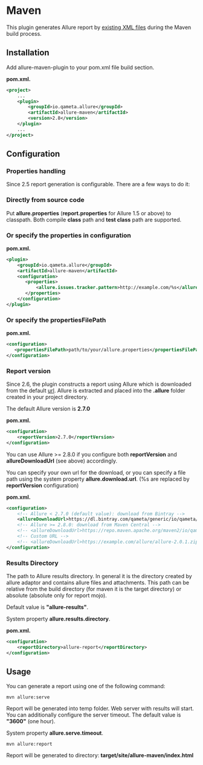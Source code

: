 # Maven

This plugin generates Allure report by [existing XML files](https://github.com/allure-framework/allure-core/wiki#gathering-information-about-tests)
during the Maven build process.

## Installation

Add allure-maven-plugin to your pom.xml file build section.

**pom.xml.**

```xml
<project>
    ...
    <plugin>
        <groupId>io.qameta.allure</groupId>
        <artifactId>allure-maven</artifactId>
        <version>2.8</version>
    </plugin>
    ...
</project>
```

## Configuration

### Properties handling

Since 2.5 report generation is configurable. There are a few ways to do
it:

### Directly from source code

Put **allure.properties** (**report.properties** for Allure 1.5 or
above) to classpath. Both compile **class** path and **test class** path
are supported.

### Or specify the **properties** in configuration

**pom.xml.**

```xml
<plugin>
    <groupId>io.qameta.allure</groupId>
    <artifactId>allure-maven</artifactId>
    <configuration>
       <properties>
           <allure.issues.tracker.pattern>http://example.com/%s</allure.issues.tracker.pattern>
       </properties>
    </configuration>
</plugin>
```

### Or specify the **propertiesFilePath**

**pom.xml.**

```xml
<configuration>
   <propertiesFilePath>path/to/your/allure.properties</propertiesFilePath>
</configuration>
```

### Report version

Since 2.6, the plugin constructs a report using Allure which is
downloaded from the default
[url](https://dl.bintray.com/qameta/generic/io/qameta/allure/allure).
Allure is extracted and placed into the **.allure** folder created in
your project directory.

The default Allure version is **2.7.0**

**pom.xml.**

```xml
<configuration>
    <reportVersion>2.7.0</reportVersion>
</configuration>
```

You can use Allure &gt;= 2.8.0 if you configure both **reportVersion**
and **allureDownloadUrl** (see above) accordingly.

You can specify your own url for the download, or you can specify a file
path using the system property **allure.download.url**. (%s are replaced
by **reportVersion** configuration)

**pom.xml.**

```xml
<configuration>
    <!-- Allure < 2.7.0 (default value): download from Bintray -->
    <allureDownloadUrl>https://dl.bintray.com/qameta/generic/io/qameta/allure/allure/%s/allure-%s.zip</allureDownloadUrl>
    <!-- Allure >= 2.8.0: download from Maven Central -->
    <!-- <allureDownloadUrl>https://repo.maven.apache.org/maven2/io/qameta/allure/allure-commandline/%s/allure-commandline-%s.zip</allureDownloadUrl> -->
    <!-- Custom URL -->
    <!-- <allureDownloadUrl>https://example.com/allure/allure-2.0.1.zip</allureDownloadUrl> -->
</configuration>
```

### Results Directory

The path to Allure results directory. In general it is the directory
created by allure adaptor and contains allure files and attachments.
This path can be relative from the build directory (for maven it is the
target directory) or absolute (absolute only for report mojo).

Default value is **"allure-results"**.

System property **allure.results.directory**.

**pom.xml.**

```xml
<configuration>
    <reportDirectory>allure-report</reportDirectory>
</configuration>
```

## Usage

You can generate a report using one of the following command:

    mvn allure:serve

Report will be generated into temp folder. Web server with results will
start. You can additionally configure the server timeout. The default
value is **"3600"** (one hour).

System property **allure.serve.timeout**.

    mvn allure:report

Report will be generated tо directory: **target/site/allure-maven/index.html**
